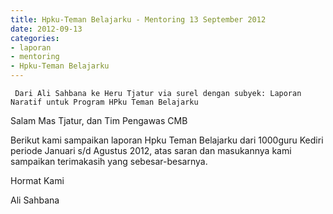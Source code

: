 ```yaml
---
title: Hpku-Teman Belajarku - Mentoring 13 September 2012 
date: 2012-09-13
categories:
- laporan
- mentoring
- Hpku-Teman Belajarku
---
```


     Dari Ali Sahbana ke Heru Tjatur via surel dengan subyek: Laporan Naratif untuk Program HPku Teman Belajarku

Salam Mas Tjatur, dan Tim Pengawas CMB

Berikut kami sampaikan laporan Hpku Teman Belajarku dari 1000guru Kediri periode Januari s/d Agustus 2012, atas saran dan masukannya kami sampaikan terimakasih yang sebesar-besarnya.

Hormat Kami

Ali Sahbana 
